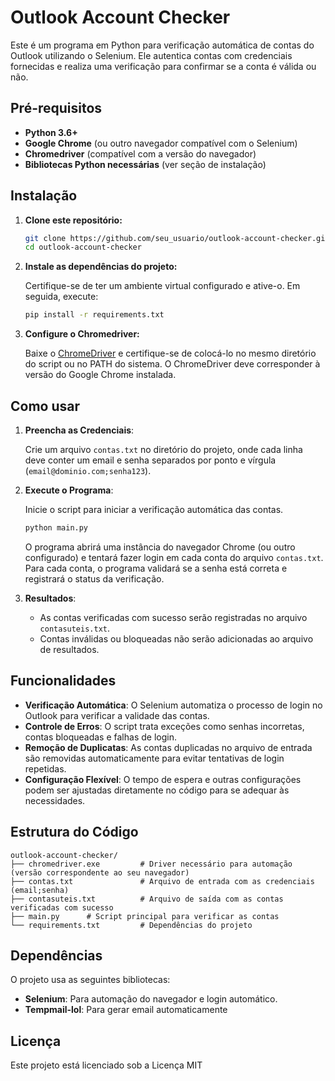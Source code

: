 # Outlook Account Checker

Este é um programa em Python para verificação automática de contas do Outlook utilizando o Selenium. Ele autentica contas com credenciais fornecidas e realiza uma verificação para confirmar se a conta é válida ou não. 

## Pré-requisitos

- **Python 3.6+**
- **Google Chrome** (ou outro navegador compatível com o Selenium)
- **Chromedriver** (compatível com a versão do navegador)
- **Bibliotecas Python necessárias** (ver seção de instalação)

## Instalação

1. **Clone este repositório:**

   ```bash
   git clone https://github.com/seu_usuario/outlook-account-checker.git
   cd outlook-account-checker
   ```

2. **Instale as dependências do projeto:**

   Certifique-se de ter um ambiente virtual configurado e ative-o. Em seguida, execute:

   ```bash
   pip install -r requirements.txt
   ```

3. **Configure o Chromedriver:**

   Baixe o [ChromeDriver](https://sites.google.com/chromium.org/driver/) e certifique-se de colocá-lo no mesmo diretório do script ou no PATH do sistema. O ChromeDriver deve corresponder à versão do Google Chrome instalada.

## Como usar

1. **Preencha as Credenciais**:
   
   Crie um arquivo `contas.txt` no diretório do projeto, onde cada linha deve conter um email e senha separados por ponto e vírgula (`email@dominio.com;senha123`).

2. **Execute o Programa**:
   
   Inicie o script para iniciar a verificação automática das contas.

   ```bash
   python main.py
   ```

   O programa abrirá uma instância do navegador Chrome (ou outro configurado) e tentará fazer login em cada conta do arquivo `contas.txt`. Para cada conta, o programa validará se a senha está correta e registrará o status da verificação.

3. **Resultados**:

   - As contas verificadas com sucesso serão registradas no arquivo `contasuteis.txt`.
   - Contas inválidas ou bloqueadas não serão adicionadas ao arquivo de resultados.

## Funcionalidades

- **Verificação Automática**: O Selenium automatiza o processo de login no Outlook para verificar a validade das contas.
- **Controle de Erros**: O script trata exceções como senhas incorretas, contas bloqueadas e falhas de login.
- **Remoção de Duplicatas**: As contas duplicadas no arquivo de entrada são removidas automaticamente para evitar tentativas de login repetidas.
- **Configuração Flexível**: O tempo de espera e outras configurações podem ser ajustadas diretamente no código para se adequar às necessidades.

## Estrutura do Código

```plaintext
outlook-account-checker/
├── chromedriver.exe         # Driver necessário para automação (versão correspondente ao seu navegador)
├── contas.txt               # Arquivo de entrada com as credenciais (email;senha)
├── contasuteis.txt          # Arquivo de saída com as contas verificadas com sucesso
├── main.py      # Script principal para verificar as contas
└── requirements.txt         # Dependências do projeto
```

## Dependências

O projeto usa as seguintes bibliotecas:

- **Selenium**: Para automação do navegador e login automático.
- **Tempmail-lol**: Para gerar email automaticamente

## Licença

Este projeto está licenciado sob a Licença MIT
